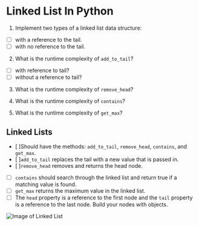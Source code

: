 # Linked List In Python

1. Implement two types of a linked list data structure:
  * [ ] with a reference to the tail.
  * [ ] with no reference to the tail.

2. What is the runtime complexity of `add_to_tail`?
  * [ ] with reference to tail?
  * [ ] without a reference to tail?

3. What is the runtime complexity of `remove_head`?

4. What is the runtime complexity of `contains`?

5. What is the runtime complexity of `get_max`?


## Linked Lists
  * [ ]Should have the methods: `add_to_tail`, `remove_head`, `contains`, and `get_max`.
  * [ ]`add_to_tail` replaces the tail with a new value that is passed in.
  * [ ]`remove_head` removes and returns the head node.
  * [ ] `contains` should search through the linked list and return true if a matching value is found.
  * [ ] `get_max` returns the maximum value in the linked list. 
  * [ ] The `head` property is a reference to the first node and the `tail` property is a reference to the last node. Build your nodes with objects.
 
![Image of Linked List](https://upload.wikimedia.org/wikipedia/commons/thumb/6/6d/Singly-linked-list.svg/816px-Singly-linked-list.svg.png)
